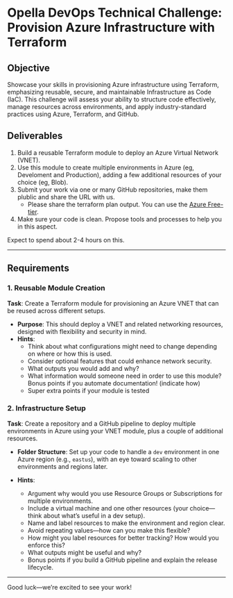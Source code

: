# Opella DevOps Technical Challenge: Provision Azure Infrastructure with Terraform

## Objective

Showcase your skills in provisioning Azure infrastructure using Terraform, emphasizing reusable, secure, and maintainable Infrastructure as Code (IaC). This challenge will assess your ability to structure code effectively, manage resources across environments, and apply industry-standard practices using Azure, Terraform, and GitHub.

## Deliverables

1. Build a reusable Terraform module to deploy an Azure Virtual Network (VNET).
2. Use this module to create multiple environments in Azure (eg, Develoment and Production), adding a few additional resources of your choice (eg, Blob).
3. Submit your work via one or many GitHub repositories, make them plublic and share the URL with us.
   - Please share the terraform plan output. You can use the [Azure Free-tier](https://azure.microsoft.com/en-in/pricing/free-services/).
4. Make sure your code is clean. Propose tools and processes to help you in this aspect.

Expect to spend about 2-4 hours on this.

---

## Requirements

### 1. Reusable Module Creation

**Task**: Create a Terraform module for provisioning an Azure VNET that can be reused across different setups.

- **Purpose**: This should deploy a VNET and related networking resources, designed with flexibility and security in mind.
- **Hints**:
  - Think about what configurations might need to change depending on where or how this is used.
  - Consider optional features that could enhance network security.
  - What outputs you would add and why?
  - What information would someone need in order to use this module? Bonus points if you automate documentation! (indicate how)
  - Super extra points if your module is tested

### 2. Infrastructure Setup

**Task**: Create a repository and a GitHub pipeline to deploy multiple environments in Azure using your VNET module, plus a couple of additional resources.

- **Folder Structure**: Set up your code to handle a `dev` environment in one Azure region (e.g., `eastus`), with an eye toward scaling to other environments and regions later.

- **Hints**:
  - Argument why would you use Resource Groups or Subscriptions for multiple environments.
  - Include a virtual machine and one other resources (your choice—think about what’s useful in a dev setup).
  - Name and label resources to make the environment and region clear.
  - Avoid repeating values—how can you make this flexible?
  - How might you label resources for better tracking? How would you enforce this?
  - What outputs might be useful and why?
  - Bonus points if you build a GitHub pipeline and explain the release lifecycle.

---

Good luck—we’re excited to see your work!